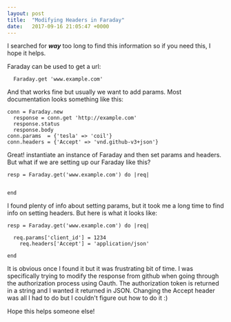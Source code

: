 ```yaml
---
layout: post
title:  "Modifying Headers in Faraday"
date:   2017-09-16 21:05:47 +0000
---
```



I searched for ***way*** too long to find this information so if you need this, I hope it helps.

Faraday can be used to get a url:

```
  Faraday.get 'www.example.com'
```
	
And that works fine but usually we want to add params. Most documentation looks something like this:

```
conn = Faraday.new
  response = conn.get 'http://example.com'
  response.status
  response.body
conn.params  = {'tesla' => 'coil'}
conn.headers = {'Accept' => 'vnd.github-v3+json'}
```

Great! instantiate an instance of Faraday and then set params and headers. But what if we are setting up our Faraday like this?

```
resp = Faraday.get('www.example.com') do |req|


end
```

I found plenty of info about setting params, but it took me a long time to find info on setting headers. But here is what it looks like:

```
resp = Faraday.get('www.example.com') do |req|

  req.params['client_id'] = 1234
	req.headers['Accept'] = 'application/json'
	
end
```

It is obvious once I found it but it was frustrating bit of time. I was specifically trying to modify the response from github when going through the authorization process using Oauth. The authorization token is returned in a string and I wanted it returned in JSON. Changing the Accept header was all I had to do but I couldn't figure out how to do it :) 

Hope this helps someone else! 
